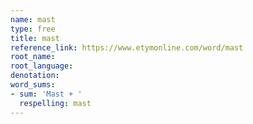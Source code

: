 ```yaml
---
name: mast
type: free
title: mast
reference_link: https://www.etymonline.com/word/mast
root_name: 
root_language: 
denotation: 
word_sums:
- sum: 'Mast + '
  respelling: mast
---
```

